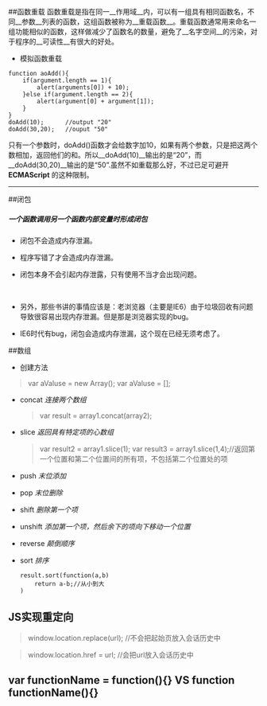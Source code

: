 ##函数重载
函数重载是指在同一__作用域__内，可以有一组具有相同函数名，不同__参数__列表的函数，这组函数被称为__重载函数__。重载函数通常用来命名一组功能相似的函数，这样做减少了函数名的数量，避免了__名字空间__的污染，对于程序的__可读性__有很大的好处。

* 模拟函数重载
```
function aoAdd(){
	if(argument.length == 1){
    	alert(arguments[0]) + 10);
    }else if(argument.length == 2){
    	alert(argument[0] + argument[1]);
    }
}
doAdd(10);		//output "20"
doAdd(30,20);	//ouput "50"
```
只有一个参数时，doAdd()函数才会给数字加10，如果有两个参数，只是把这两个数相加，返回他们的和。所以__doAdd(10)__输出的是“20”，而__doAdd(30,20)__输出的是“50”.虽然不如重载那么好，不过已足可避开 __ECMAScript__ 的这种限制。
***
##闭包
##### 一个函数调用另一个函数内部变量时形成闭包

* 闭包不会造成内存泄漏。

* 程序写错了才会造成内存泄漏。

* 闭包本身不会引起内存泄露，只有使用不当才会出现问题。

  ​



* 另外，那些书讲的事情应该是：老浏览器（主要是IE6）由于垃圾回收有问题导致很容易出现内存泄漏。但是那是浏览器实现的bug。



* IE6时代有bug，闭包会造成内存泄漏，这个现在已经无须考虑了。





##数组
* 创建方法
>var aValuse = new Array();
>var aValuse = [];

* concat
  *连接两个数组*
    >var result = array1.concat(array2);

* slice
  *返回具有特定项的心数组*
    >var result2 = array1.slice(1);
    >var result3 = array1.slice(1,4);//返回第一个位置和第二个位置间的所有项，不包括第二个位置处的项

* push
  *末位添加*

* pop
  *末位删除*

* shift
  *删除第一个项*

* unshift
  *添加第一个项，然后余下的项向下移动一个位置*

* reverse
  *颠倒顺序*

* sort
  *排序*
    ```
    result.sort(function(a,b)
    	return a-b;//从小到大
    )
    ```




## JS实现重定向

> window.location.replace(url); //不会把起始页放入会话历史中

> window.location.href = url; //会把url放入会话历史中



## var functionName = function(){} VS function functionName(){}

> <script>
>
> //Error
>
> ssr();
>
> var ssr = function(){};
>
> </script>
>
>  
>
> <script>
>
> //No Error
>
> ssr();
>
> function ssr(){};
>
> </script>


